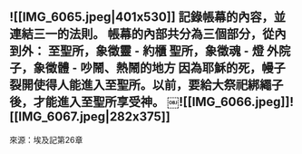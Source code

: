 ![[IMG_6065.jpeg|401x530]]
記錄帳幕的內容，並連結三一的法則。
帳幕的內部共分為三個部分，從內到外：
至聖所，象徵靈
	⁃	約櫃
聖所，象徵魂
	⁃	燈
外院子，象徵體
	⁃	吵鬧、熱鬧的地方
因為耶穌的死，幔子裂開使得人能進入至聖所。以前，要給大祭祀綁繩子後，才能進入至聖所享受神。
￼![[IMG_6066.jpeg]]![[IMG_6067.jpeg|282x375]]
---
來源：埃及記第26章